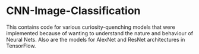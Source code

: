# CNN-Image-Classification
This contains code for various curiosity-quenching models that were implemented because of wanting to understand the nature and behaviour of Neural Nets. Also are the models for AlexNet and ResNet architectures in TensorFlow.
